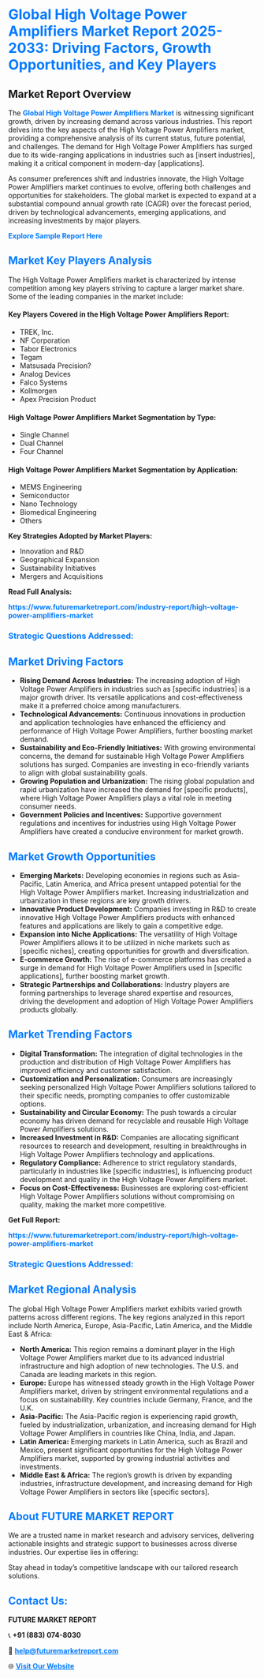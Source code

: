 <h1 style="color: #007BFF;">Global High Voltage Power Amplifiers Market Report 2025-2033: Driving Factors, Growth Opportunities, and Key Players</h1>

<section id="overview">
<h2>Market Report Overview</h2>
<p>The <a href="https://www.futuremarketreport.com/industry-report/high-voltage-power-amplifiers-market" style="color: #007BFF; text-decoration: none;"><strong>Global High Voltage Power Amplifiers Market</strong></a> is witnessing significant growth, driven by increasing demand across various industries. This report delves into the key aspects of the High Voltage Power Amplifiers market, providing a comprehensive analysis of its current status, future potential, and challenges. The demand for High Voltage Power Amplifiers has surged due to its wide-ranging applications in industries such as [insert industries], making it a critical component in modern-day [applications].</p>
<p>As consumer preferences shift and industries innovate, the High Voltage Power Amplifiers market continues to evolve, offering both challenges and opportunities for stakeholders. The global market is expected to expand at a substantial compound annual growth rate (CAGR) over the forecast period, driven by technological advancements, emerging applications, and increasing investments by major players.</p>
</section>

<section id="overview">
<p><a href="https://www.futuremarketreport.com/request-sample/reportId=58204" style="color: #007BFF; text-decoration: none;"><strong>Explore Sample Report Here</strong></a></p>
</section>

<section id="key-players">
<h2 style="color: #007BFF;">Market Key Players Analysis</h2>
<p>The High Voltage Power Amplifiers market is characterized by intense competition among key players striving to capture a larger market share. Some of the leading companies in the market include:</p>
<h4>Key Players Covered in the High Voltage Power Amplifiers Report:</h4>
<ul><li>TREK, Inc.</li><li>NF Corporation</li><li>Tabor Electronics</li><li>Tegam</li><li>Matsusada Precision?</li><li>Analog Devices</li><li>Falco Systems</li><li>Kollmorgen</li><li>Apex Precision Product</li></ul>
<h4>High Voltage Power Amplifiers Market Segmentation by Type:</h4>
<ul><li>Single Channel</li><li>Dual Channel</li><li>Four Channel</li></ul>

<h4>High Voltage Power Amplifiers Market Segmentation by Application:</h4>
<ul><li>MEMS Engineering</li><li>Semiconductor</li><li>Nano Technology</li><li>Biomedical Engineering</li><li>Others</li></ul>
<p><strong>Key Strategies Adopted by Market Players:</strong></p>
<ul>
<li>Innovation and R&D</li>
<li>Geographical Expansion</li>
<li>Sustainability Initiatives</li>
<li>Mergers and Acquisitions</li>
</ul>
</section>

<section>
<p><strong>Read Full Analysis: </strong></p><a href="https://www.futuremarketreport.com/industry-report/high-voltage-power-amplifiers-market" style="color: #007BFF; text-decoration: none;"><strong>https://www.futuremarketreport.com/industry-report/high-voltage-power-amplifiers-market</strong></a>
<h3 style="color: #007BFF;">Strategic Questions Addressed:</h3>
</section>

<section id="driving-factors">
<h2 style="color: #007BFF;">Market Driving Factors</h2>
<ul>
<li><strong>Rising Demand Across Industries:</strong> The increasing adoption of High Voltage Power Amplifiers in industries such as [specific industries] is a major growth driver. Its versatile applications and cost-effectiveness make it a preferred choice among manufacturers.</li>
<li><strong>Technological Advancements:</strong> Continuous innovations in production and application technologies have enhanced the efficiency and performance of High Voltage Power Amplifiers, further boosting market demand.</li>
<li><strong>Sustainability and Eco-Friendly Initiatives:</strong> With growing environmental concerns, the demand for sustainable High Voltage Power Amplifiers solutions has surged. Companies are investing in eco-friendly variants to align with global sustainability goals.</li>
<li><strong>Growing Population and Urbanization:</strong> The rising global population and rapid urbanization have increased the demand for [specific products], where High Voltage Power Amplifiers plays a vital role in meeting consumer needs.</li>
<li><strong>Government Policies and Incentives:</strong> Supportive government regulations and incentives for industries using High Voltage Power Amplifiers have created a conducive environment for market growth.</li>
</ul>
</section>

<section id="growth-opportunities">
<h2 style="color: #007BFF;">Market Growth Opportunities</h2>
<ul>
<li><strong>Emerging Markets:</strong> Developing economies in regions such as Asia-Pacific, Latin America, and Africa present untapped potential for the High Voltage Power Amplifiers market. Increasing industrialization and urbanization in these regions are key growth drivers.</li>
<li><strong>Innovative Product Development:</strong> Companies investing in R&D to create innovative High Voltage Power Amplifiers products with enhanced features and applications are likely to gain a competitive edge.</li>
<li><strong>Expansion into Niche Applications:</strong> The versatility of High Voltage Power Amplifiers allows it to be utilized in niche markets such as [specific niches], creating opportunities for growth and diversification.</li>
<li><strong>E-commerce Growth:</strong> The rise of e-commerce platforms has created a surge in demand for High Voltage Power Amplifiers used in [specific applications], further boosting market growth.</li>
<li><strong>Strategic Partnerships and Collaborations:</strong> Industry players are forming partnerships to leverage shared expertise and resources, driving the development and adoption of High Voltage Power Amplifiers products globally.</li>
</ul>
</section>

<section id="trending-factors">
<h2 style="color: #007BFF;">Market Trending Factors</h2>
<ul>
<li><strong>Digital Transformation:</strong> The integration of digital technologies in the production and distribution of High Voltage Power Amplifiers has improved efficiency and customer satisfaction.</li>
<li><strong>Customization and Personalization:</strong> Consumers are increasingly seeking personalized High Voltage Power Amplifiers solutions tailored to their specific needs, prompting companies to offer customizable options.</li>
<li><strong>Sustainability and Circular Economy:</strong> The push towards a circular economy has driven demand for recyclable and reusable High Voltage Power Amplifiers solutions.</li>
<li><strong>Increased Investment in R&D:</strong> Companies are allocating significant resources to research and development, resulting in breakthroughs in High Voltage Power Amplifiers technology and applications.</li>
<li><strong>Regulatory Compliance:</strong> Adherence to strict regulatory standards, particularly in industries like [specific industries], is influencing product development and quality in the High Voltage Power Amplifiers market.</li>
<li><strong>Focus on Cost-Effectiveness:</strong> Businesses are exploring cost-efficient High Voltage Power Amplifiers solutions without compromising on quality, making the market more competitive.</li>
</ul>
</section>

<section>
<p><strong>Get Full Report: </strong></p><a href="https://www.futuremarketreport.com/industry-report/high-voltage-power-amplifiers-market" style="color: #007BFF; text-decoration: none;"><strong>https://www.futuremarketreport.com/industry-report/high-voltage-power-amplifiers-market</strong></a>
<h3 style="color: #007BFF;">Strategic Questions Addressed:</h3>
</section>


<section id="regional-analysis">
<h2 style="color: #007BFF;">Market Regional Analysis</h2>
<p>The global High Voltage Power Amplifiers market exhibits varied growth patterns across different regions. The key regions analyzed in this report include North America, Europe, Asia-Pacific, Latin America, and the Middle East & Africa:</p>
<ul>
<li><strong>North America:</strong> This region remains a dominant player in the High Voltage Power Amplifiers market due to its advanced industrial infrastructure and high adoption of new technologies. The U.S. and Canada are leading markets in this region.</li>
<li><strong>Europe:</strong> Europe has witnessed steady growth in the High Voltage Power Amplifiers market, driven by stringent environmental regulations and a focus on sustainability. Key countries include Germany, France, and the U.K.</li>
<li><strong>Asia-Pacific:</strong> The Asia-Pacific region is experiencing rapid growth, fueled by industrialization, urbanization, and increasing demand for High Voltage Power Amplifiers in countries like China, India, and Japan.</li>
<li><strong>Latin America:</strong> Emerging markets in Latin America, such as Brazil and Mexico, present significant opportunities for the High Voltage Power Amplifiers market, supported by growing industrial activities and investments.</li>
<li><strong>Middle East & Africa:</strong> The region’s growth is driven by expanding industries, infrastructure development, and increasing demand for High Voltage Power Amplifiers in sectors like [specific sectors].</li>
</ul>
</section>

<footer>
<h2 style="color: #007BFF;">About FUTURE MARKET REPORT</h2>
<p>We are a trusted name in market research and advisory services, delivering actionable insights and strategic support to businesses across diverse industries. Our expertise lies in offering:</p>

<p>Stay ahead in today’s competitive landscape with our tailored research solutions.</p>

<h2 style="color: #007BFF;">Contact Us:</h2>
<p><strong>FUTURE MARKET REPORT</strong></p>
<p>📞 <strong>+91 (883) 074-8030</strong></p>
<p>📧 <strong><a href="mailto:help@futuremarketreport.com" style="color: #007BFF;">help@futuremarketreport.com</a></strong></p>
<p>🌐 <strong><a href="https://www.futuremarketreport.com/" style="color: #007BFF;">Visit Our Website</a></strong></p>
</footer>